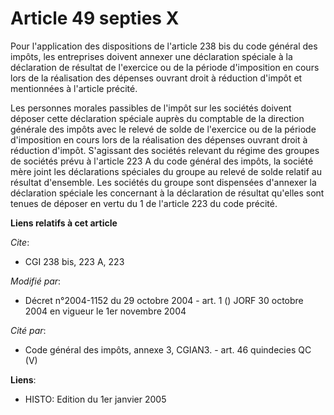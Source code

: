 # Article 49 septies X

Pour l'application des dispositions de l'article 238 bis du code général des impôts, les entreprises doivent annexer une
déclaration spéciale à la déclaration de résultat de l'exercice ou de la période d'imposition en cours lors de la réalisation
des dépenses ouvrant droit à réduction d'impôt et mentionnées à l'article précité.

Les personnes morales passibles de l'impôt sur les sociétés doivent déposer cette déclaration spéciale auprès du comptable de
la direction générale des impôts avec le relevé de solde de l'exercice ou de la période d'imposition en cours lors de la
réalisation des dépenses ouvrant droit à réduction d'impôt. S'agissant des sociétés relevant du régime des groupes de
sociétés prévu à l'article 223 A du code général des impôts, la société mère joint les déclarations spéciales du groupe au
relevé de solde relatif au résultat d'ensemble. Les sociétés du groupe sont dispensées d'annexer la déclaration spéciale les
concernant à la déclaration de résultat qu'elles sont tenues de déposer en vertu du 1 de l'article 223 du code précité.

**Liens relatifs à cet article**

_Cite_:

  - CGI 238 bis, 223 A, 223

_Modifié par_:

  - Décret n°2004-1152 du 29 octobre 2004 - art. 1 () JORF 30 octobre 2004 en vigueur le 1er novembre 2004

_Cité par_:

  - Code général des impôts, annexe 3, CGIAN3. - art. 46 quindecies QC (V)

**Liens**:

  - HISTO: Edition du 1er janvier 2005
